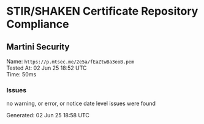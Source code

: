 # STIR/SHAKEN Certificate Repository Compliance

## Martini Security

Name: `https://p.mtsec.me/2e5a/fEaZtwBa3eoB.pem`\
Tested At: 02 Jun 25 18:52 UTC\
Time: 50ms

### Issues

no warning, or error, or notice date level issues were found

Generated: 02 Jun 25 18:58 UTC